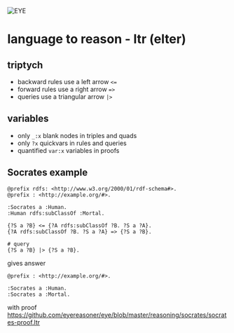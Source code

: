 ![EYE](https://josd.github.io/images/eye.png)

# language to reason - ltr (elter)

## triptych

- backward rules use a left arrow `<=`
- forward rules use a right arrow `=>`
- queries use a triangular arrow `|>`

## variables

- only `_:x` blank nodes in triples and quads
- only `?x` quickvars in rules and queries
- quantified `var:x` variables in proofs

## Socrates example

```
@prefix rdfs: <http://www.w3.org/2000/01/rdf-schema#>.
@prefix : <http://example.org/#>.

:Socrates a :Human.
:Human rdfs:subClassOf :Mortal.

{?S a ?B} <= {?A rdfs:subClassOf ?B. ?S a ?A}.
{?A rdfs:subClassOf ?B. ?S a ?A} => {?S a ?B}.

# query
{?S a ?B} |> {?S a ?B}.
```

gives answer

```
@prefix : <http://example.org/#>.

:Socrates a :Human.
:Socrates a :Mortal.
```

with proof https://github.com/eyereasoner/eye/blob/master/reasoning/socrates/socrates-proof.ltr
